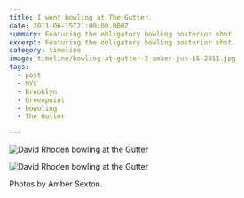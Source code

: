 ```yaml
---
title: I went bowling at The Gutter.
date: 2011-06-15T21:00:00.000Z
summary: Featuring the obligatory bowling posterior shot.
excerpt: Featuring the obligatory bowling posterior shot. 
category: timeline
image: timeline/bowling-at-gutter-2-amber-jun-15-2011.jpg
tags:
  - post
  - NYC
  - Brooklyn
  - Greenpoint
  - bowoling
  - The Gutter

---
```


![David Rhoden bowling at the Gutter](/static/img/timeline/bowling-at-gutter-2-amber-jun-15-2011.jpg "David Rhoden bowling at the Gutter")

![David Rhoden bowling at the Gutter](/static/img/timeline/bowling-at-gutter-1-amber-jun-15-2011.jpg "David Rhoden bowling at the Gutter")
<figcaption>Photos by Amber Sexton.</figcaption>

